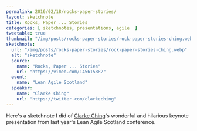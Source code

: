 ```yaml
---
permalink: 2016/02/18/rocks-paper-stories/
layout: sketchnote
title: Rocks, Paper ... Stories
categories: [ sketchnotes, presentations, agile  ]
tweetable: true
thumbnail: "/img/posts/rocks-paper-stories/rock-paper-stories-ching.webp"
sketchnote:
  url: "/img/posts/rocks-paper-stories/rock-paper-stories-ching.webp"
  alt: "sketchnote"
  source:
    name: "Rocks, Paper ... Stories"
    url: "https://vimeo.com/145615882"
  event:
    name: "Lean Agile Scotland"
  speaker:
    name: "Clarke Ching"
    url: "https://twitter.com/clarkeching"
---
```


Here's a sketchnote I did of <a href="https://twitter.com/clarkeching" >Clarke Ching</a>'s 
wonderful and hilarious keynote presentation from last year's Lean 
Agile Scotland conference.

